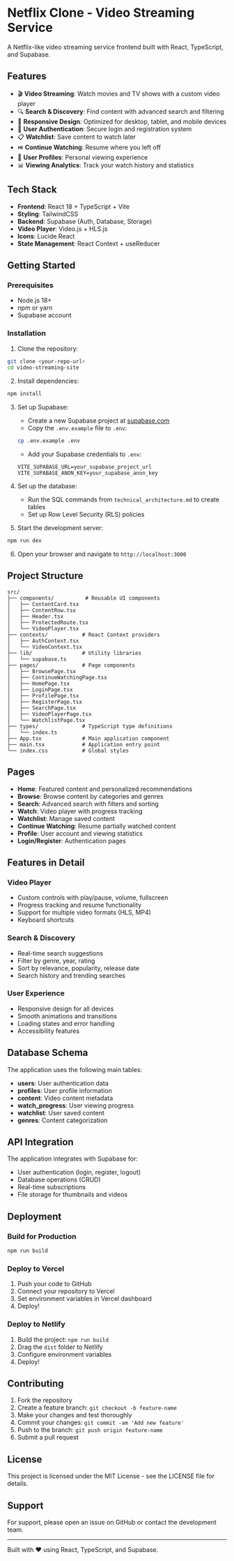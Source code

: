 # Netflix Clone - Video Streaming Service

A Netflix-like video streaming service frontend built with React, TypeScript, and Supabase.

## Features

- 🎬 **Video Streaming**: Watch movies and TV shows with a custom video player
- 🔍 **Search & Discovery**: Find content with advanced search and filtering
- 📱 **Responsive Design**: Optimized for desktop, tablet, and mobile devices
- 👤 **User Authentication**: Secure login and registration system
- 📋 **Watchlist**: Save content to watch later
- ⏯️ **Continue Watching**: Resume where you left off
- 👤 **User Profiles**: Personal viewing experience
- 📊 **Viewing Analytics**: Track your watch history and statistics

## Tech Stack

- **Frontend**: React 18 + TypeScript + Vite
- **Styling**: TailwindCSS
- **Backend**: Supabase (Auth, Database, Storage)
- **Video Player**: Video.js + HLS.js
- **Icons**: Lucide React
- **State Management**: React Context + useReducer

## Getting Started

### Prerequisites

- Node.js 18+ 
- npm or yarn
- Supabase account

### Installation

1. Clone the repository:
```bash
git clone <your-repo-url>
cd video-streaming-site
```

2. Install dependencies:
```bash
npm install
```

3. Set up Supabase:
   - Create a new Supabase project at [supabase.com](https://supabase.com)
   - Copy the `.env.example` file to `.env`:
   ```bash
   cp .env.example .env
   ```
   - Add your Supabase credentials to `.env`:
   ```
   VITE_SUPABASE_URL=your_supabase_project_url
   VITE_SUPABASE_ANON_KEY=your_supabase_anon_key
   ```

4. Set up the database:
   - Run the SQL commands from `technical_architecture.md` to create tables
   - Set up Row Level Security (RLS) policies

5. Start the development server:
```bash
npm run dev
```

6. Open your browser and navigate to `http://localhost:3000`

## Project Structure

```
src/
├── components/          # Reusable UI components
│   ├── ContentCard.tsx
│   ├── ContentRow.tsx
│   ├── Header.tsx
│   ├── ProtectedRoute.tsx
│   └── VideoPlayer.tsx
├── contexts/           # React Context providers
│   ├── AuthContext.tsx
│   └── VideoContext.tsx
├── lib/                # Utility libraries
│   └── supabase.ts
├── pages/              # Page components
│   ├── BrowsePage.tsx
│   ├── ContinueWatchingPage.tsx
│   ├── HomePage.tsx
│   ├── LoginPage.tsx
│   ├── ProfilePage.tsx
│   ├── RegisterPage.tsx
│   ├── SearchPage.tsx
│   ├── VideoPlayerPage.tsx
│   └── WatchlistPage.tsx
├── types/              # TypeScript type definitions
│   └── index.ts
├── App.tsx             # Main application component
├── main.tsx            # Application entry point
└── index.css           # Global styles
```

## Pages

- **Home**: Featured content and personalized recommendations
- **Browse**: Browse content by categories and genres
- **Search**: Advanced search with filters and sorting
- **Watch**: Video player with progress tracking
- **Watchlist**: Manage saved content
- **Continue Watching**: Resume partially watched content
- **Profile**: User account and viewing statistics
- **Login/Register**: Authentication pages

## Features in Detail

### Video Player
- Custom controls with play/pause, volume, fullscreen
- Progress tracking and resume functionality
- Support for multiple video formats (HLS, MP4)
- Keyboard shortcuts

### Search & Discovery
- Real-time search suggestions
- Filter by genre, year, rating
- Sort by relevance, popularity, release date
- Search history and trending searches

### User Experience
- Responsive design for all devices
- Smooth animations and transitions
- Loading states and error handling
- Accessibility features

## Database Schema

The application uses the following main tables:

- **users**: User authentication data
- **profiles**: User profile information
- **content**: Video content metadata
- **watch_progress**: User viewing progress
- **watchlist**: User saved content
- **genres**: Content categorization

## API Integration

The application integrates with Supabase for:
- User authentication (login, register, logout)
- Database operations (CRUD)
- Real-time subscriptions
- File storage for thumbnails and videos

## Deployment

### Build for Production
```bash
npm run build
```

### Deploy to Vercel
1. Push your code to GitHub
2. Connect your repository to Vercel
3. Set environment variables in Vercel dashboard
4. Deploy!

### Deploy to Netlify
1. Build the project: `npm run build`
2. Drag the `dist` folder to Netlify
3. Configure environment variables
4. Deploy!

## Contributing

1. Fork the repository
2. Create a feature branch: `git checkout -b feature-name`
3. Make your changes and test thoroughly
4. Commit your changes: `git commit -am 'Add new feature'`
5. Push to the branch: `git push origin feature-name`
6. Submit a pull request

## License

This project is licensed under the MIT License - see the LICENSE file for details.

## Support

For support, please open an issue on GitHub or contact the development team.

---

Built with ❤️ using React, TypeScript, and Supabase.